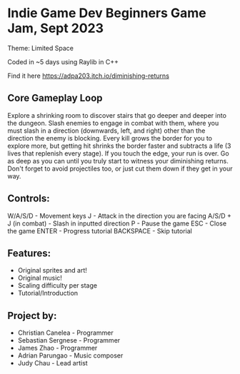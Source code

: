 # Indie Game Dev Beginners Game Jam, Sept 2023
Theme: Limited Space

Coded in ~5 days using Raylib in C++

Find it here https://adpa203.itch.io/diminishing-returns

## Core Gameplay Loop
Explore a shrinking room to discover stairs that go deeper and deeper into the dungeon.
Slash enemies to engage in combat with them, where you must slash in a direction (downwards, left, and right) other than the direction the enemy is blocking.
Every kill grows the border for you to explore more, but getting hit shrinks the border faster and subtracts a life (3 lives that replenish every stage). If you touch the edge, your run is over.
Go as deep as you can until you truly start to witness your diminishing returns.
Don't forget to avoid projectiles too, or just cut them down if they get in your way.

## Controls:
W/A/S/D - Movement keys
J - Attack in the direction you are facing
A/S/D + J (in combat) - Slash in inputted direction
P - Pause the game
ESC - Close the game
ENTER - Progress tutorial
BACKSPACE - Skip tutorial

## Features:
- Original sprites and art!
- Original music!
- Scaling difficulty per stage
- Tutorial/Introduction

## Project by:
- Christian Canelea - Programmer
- Sebastian Sergnese - Programmer
- James Zhao - Programmer
- Adrian Parungao - Music composer
- Judy Chau - Lead artist
